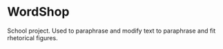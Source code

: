# WordShop
School project. Used to paraphrase and modify text to paraphrase and fit rhetorical figures.
